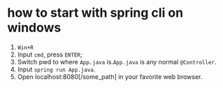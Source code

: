 # how to start with spring cli on windows
1. `Win+R`
2. Input `cmd`, press `ENTER`;
3. Switch pwd to where `App.java` is.`App.java` is any normal `@Controller`.
4. Input `spring run App.java`.
5. Open localhost:8080\[/some_path\] in your favorite web browser.
